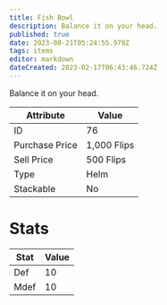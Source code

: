 ```yaml
---
title: Fish Bowl
description: Balance it on your head.
published: true
date: 2023-08-21T05:24:55.979Z
tags: items
editor: markdown
dateCreated: 2023-02-17T06:43:46.724Z
---
```


Balance it on your head.

|Attribute|Value|
|-|-|
|ID|76|
|Purchase Price|1,000 Flips|
|Sell Price|500 Flips|
|Type|Helm|
|Stackable|No|

# Stats
|Stat|Value|
|-|-|
|Def|10|
|Mdef|10|
